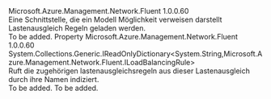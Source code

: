 <Type Name="IHasLoadBalancingRules" FullName="Microsoft.Azure.Management.Network.Fluent.IHasLoadBalancingRules">
  <TypeSignature Language="C#" Value="public interface IHasLoadBalancingRules" />
  <TypeSignature Language="ILAsm" Value=".class public interface auto ansi abstract IHasLoadBalancingRules" />
  <TypeSignature Language="DocId" Value="T:Microsoft.Azure.Management.Network.Fluent.IHasLoadBalancingRules" />
  <TypeSignature Language="VB.NET" Value="Public Interface IHasLoadBalancingRules" />
  <TypeSignature Language="F#" Value="type IHasLoadBalancingRules = interface" />
  <AssemblyInfo>
    <AssemblyName>Microsoft.Azure.Management.Network.Fluent</AssemblyName>
    <AssemblyVersion>1.0.0.60</AssemblyVersion>
  </AssemblyInfo>
  <Interfaces />
  <Docs>
    <summary>
            Eine Schnittstelle, die ein Modell Möglichkeit verweisen darstellt Lastenausgleich Regeln geladen werden.
            </summary>
    <remarks>To be added.</remarks>
  </Docs>
  <Members>
    <Member MemberName="LoadBalancingRules">
      <MemberSignature Language="C#" Value="public System.Collections.Generic.IReadOnlyDictionary&lt;string,Microsoft.Azure.Management.Network.Fluent.ILoadBalancingRule&gt; LoadBalancingRules { get; }" />
      <MemberSignature Language="ILAsm" Value=".property instance class System.Collections.Generic.IReadOnlyDictionary`2&lt;string, class Microsoft.Azure.Management.Network.Fluent.ILoadBalancingRule&gt; LoadBalancingRules" />
      <MemberSignature Language="DocId" Value="P:Microsoft.Azure.Management.Network.Fluent.IHasLoadBalancingRules.LoadBalancingRules" />
      <MemberSignature Language="VB.NET" Value="Public ReadOnly Property LoadBalancingRules As IReadOnlyDictionary(Of String, ILoadBalancingRule)" />
      <MemberSignature Language="F#" Value="member this.LoadBalancingRules : System.Collections.Generic.IReadOnlyDictionary&lt;string, Microsoft.Azure.Management.Network.Fluent.ILoadBalancingRule&gt;" Usage="Microsoft.Azure.Management.Network.Fluent.IHasLoadBalancingRules.LoadBalancingRules" />
      <MemberType>Property</MemberType>
      <AssemblyInfo>
        <AssemblyName>Microsoft.Azure.Management.Network.Fluent</AssemblyName>
        <AssemblyVersion>1.0.0.60</AssemblyVersion>
      </AssemblyInfo>
      <ReturnValue>
        <ReturnType>System.Collections.Generic.IReadOnlyDictionary&lt;System.String,Microsoft.Azure.Management.Network.Fluent.ILoadBalancingRule&gt;</ReturnType>
      </ReturnValue>
      <Docs>
        <summary>
            Ruft die zugehörigen lastenausgleichsregeln aus dieser Lastenausgleich durch ihre Namen indiziert.
            </summary>
        <value>To be added.</value>
        <remarks>To be added.</remarks>
      </Docs>
    </Member>
  </Members>
</Type>